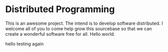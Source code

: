 Distributed Programming
=======================



This is an awesome project. The intend is to develop software distributed.
I welcome all of you to come help grow this sourcebase so that we can create a wonderful software free for all.
Hello world.




hello testing again